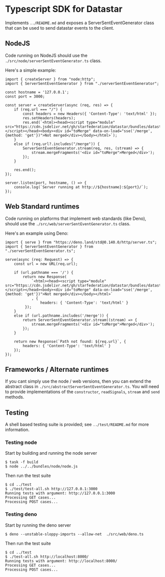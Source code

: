 # Typescript SDK for Datastar

Implements `../README.md` and exposes a ServerSentEventGenerator class that can be used to
send datastar events to the client.

## NodeJS

Code running on NodeJS should use the `./src/node/serverSentEventGenerator.ts` class.

Here's a simple example:

```
import { createServer } from "node:http";
import { ServerSentEventGenerator } from "./serverSentEventGenerator";

const hostname = '127.0.0.1';
const port = 3000;

const server = createServer(async (req, res) => {
    if (req.url === "/") {
        const headers = new Headers({ 'Content-Type': 'text/html' });
        res.setHeaders(headers);
        res.end(`<html><head><script type="module" src="https://cdn.jsdelivr.net/gh/starfederation/datastar/bundles/datastar.js"></script></head><body><div id="toMerge" data-on-load="sse('/merge', {method: 'get'})">Not merged</div></body></html>`);
    }
    else if (req.url?.includes("/merge")) {
        ServerSentEventGenerator.stream(req, res, (stream) => {
            stream.mergeFragments('<div id="toMerge">Merged</div>');
        });
    }

    res.end();
});

server.listen(port, hostname, () => {
	console.log(`Server running at http://${hostname}:${port}/`);
});
```

## Web Standard runtimes

Code running on platforms that implement web standards (like Deno), should use the `./src/web/serverSentEventGenerator.ts` class.

Here's an example using Deno:

```
import { serve } from "https://deno.land/std@0.140.0/http/server.ts";
import { ServerSentEventGenerator } from "./serverSentEventGenerator.ts";

serve(async (req: Request) => {
    const url = new URL(req.url);

    if (url.pathname === '/') {
        return new Response(
            `<html><head><script type="module" src="https://cdn.jsdelivr.net/gh/starfederation/datastar/bundles/datastar.js"></script></head><body><div id="toMerge" data-on-load="sse('/merge', {method: 'get'})">Not merged</div></body></html>`
            , {
                headers: { 'Content-Type': 'text/html' }
         });
    }
    else if (url.pathname.includes('/merge')) {
        return ServerSentEventGenerator.stream((stream) => {
            stream.mergeFragments('<div id="toMerge">Merged</div>');
        });
    }

    return new Response(`Path not found: ${req.url}`, {
        headers: { 'Content-Type': 'text/html' }
    });
});
```

## Frameworks / Alternate runtimes

If you cant simply use the node / web versions, then you can extend the abstract class in `./src/abstractServerSentEventGenerator.ts`. You will need to provide implementations of the `constructor`, `readSignals`, `stream` and `send` methods.

## Testing

A shell based testing suite is provided; see `../test/README.md` for more information.

### Testing node

Start by building and running the node server

```
$ task -f build
$ node ../../bundles/node/node.js
```

Then run the test suite

```
$ cd ../test
$ ./test/test-all.sh http://127.0.0.1:3000
Running tests with argument: http://127.0.0.1:3000
Processing GET cases...
Processing POST cases...
```

### Testing deno

Start by running the deno server

```
$ deno --unstable-sloppy-imports --allow-net  ./src/web/deno.ts
```

Then run the test suite

```
$ cd ../test
$ ./test-all.sh http://localhost:8000/
Running tests with argument: http://localhost:8000/
Processing GET cases...
Processing POST cases...
```
